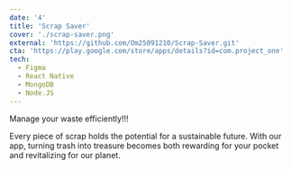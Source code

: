 ```yaml
---
date: '4'
title: 'Scrap Saver'
cover: './scrap-saver.png'
external: 'https://github.com/Om25091210/Scrap-Saver.git'
cta: 'https://play.google.com/store/apps/details?id=com.project_one'
tech:
  - Figma
  - React Native
  - MongoDB
  - Node.JS
---
```


Manage your waste efficiently!!!

Every piece of scrap holds the potential for a sustainable future. With our app, turning trash into treasure becomes both rewarding for your pocket and revitalizing for our planet.
